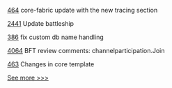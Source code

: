 
[464](https://github.com/hyperledger-labs/fabric-smart-client/pull/464) core-fabric update with the new tracing section

[2441](https://github.com/hyperledger/sawtooth-core/pull/2441) Update battleship

[386](https://github.com/hyperledger-labs/fabric-operations-console/pull/386) fix custom db name handling

[4064](https://github.com/hyperledger/fabric/pull/4064) BFT review comments: channelparticipation.Join

[463](https://github.com/hyperledger-labs/fabric-smart-client/pull/463) Changes in core template


[See more >>>](https://start-here.hyperledger.org/pull-requests)
